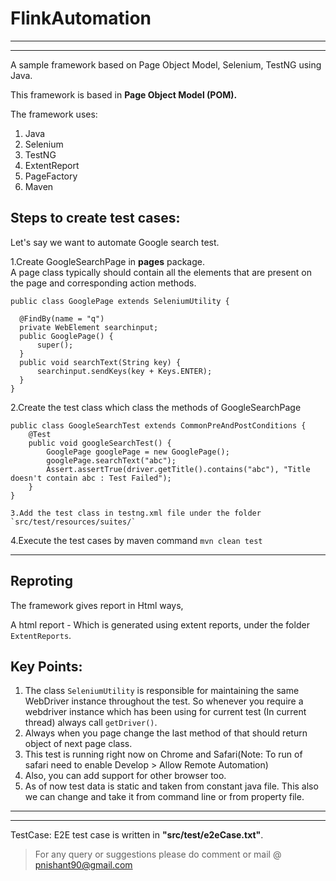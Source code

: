 # FlinkAutomation

---

---
A sample framework based on Page Object Model, Selenium, TestNG using Java.

This framework is based in **Page Object Model (POM).**

The framework uses:

1. Java
2. Selenium
3. TestNG
4. ExtentReport
5. PageFactory
6. Maven


Steps to create test cases:
----
Let's say we want to automate Google search test.

1.Create GoogleSearchPage in **pages** package.  
A page class typically should contain all the elements that are present on the page and corresponding action methods.

  ```
  public class GooglePage extends SeleniumUtility {
	
	@FindBy(name = "q")
	private WebElement searchinput;
	public GooglePage() {
		super();
	}
	public void searchText(String key) {
		searchinput.sendKeys(key + Keys.ENTER);
	}
}
```

2.Create the test class which class the methods of GoogleSearchPage

```
public class GoogleSearchTest extends CommonPreAndPostConditions {
	@Test
	public void googleSearchTest() {
		GooglePage googlePage = new GooglePage();
		googlePage.searchText("abc");
		Assert.assertTrue(driver.getTitle().contains("abc"), "Title doesn't contain abc : Test Failed");
	}
}

3.Add the test class in testng.xml file under the folder `src/test/resources/suites/`

```
<suite name="Suite">
	<listeners></listeners>
	<test thread-count="5" name="Test" parallel="classes">
		<classes>
			<class name="example.example.tests.GoogleSearchTest" /> 

4.Execute the test cases by maven command `mvn clean test`

---

Reproting
---
The framework gives report in Html ways,

A html report - Which is generated using extent reports, under the folder `ExtentReports`.


Key Points:
---

1. The class `SeleniumUtility` is responsible for maintaining the same WebDriver instance throughout the test. So whenever you require a webdriver instance which has been using for current test (In current thread) always call `getDriver()`.
2. Always when you page change the last method of that should return object of next page class.
3. This test is running right now on Chrome and Safari(Note: To run of safari need to enable Develop > Allow Remote Automation)
4. Also, you can add support for other browser too.
5. As of now test data is static and taken from constant java file. This also we can change and take it from command line or from property file.
---
---
TestCase: E2E test case is written in <b>"src/test/e2eCase.txt"</b>.


>For any query or suggestions please do comment or mail @ pnishant90@gmail.com 